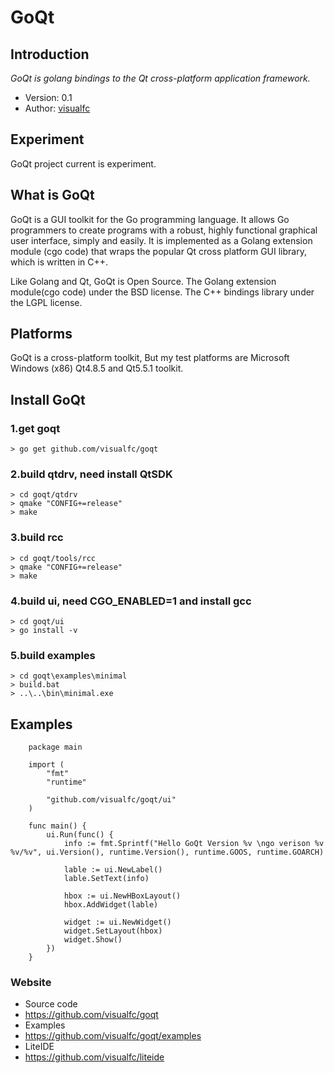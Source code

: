 GoQt
====

## Introduction

_GoQt is golang bindings to the Qt cross-platform application framework._

* Version: 0.1
* Author: [visualfc](mailto:visualfc@gmail.com)


## Experiment
GoQt project current is experiment.

## What is GoQt
GoQt is a GUI toolkit for the Go programming language. It allows Go programmers to create programs with a robust, highly functional graphical user interface, simply and easily. It is implemented as a Golang extension module (cgo code) that wraps the popular Qt cross platform GUI library, which is written in C++.

Like Golang and Qt, GoQt is Open Source. The Golang extension module(cgo code) under the BSD license. The C++ bindings library under the LGPL license. 

## Platforms
GoQt is a cross-platform toolkit, But my test platforms are Microsoft Windows (x86) Qt4.8.5 and Qt5.5.1 toolkit.

## Install GoQt

### 1.get goqt
    > go get github.com/visualfc/goqt
### 2.build qtdrv, need install QtSDK
    > cd goqt/qtdrv
    > qmake "CONFIG+=release"
    > make
### 3.build rcc	
	> cd goqt/tools/rcc
	> qmake "CONFIG+=release"	
	> make
### 4.build ui, need CGO_ENABLED=1 and install gcc
    > cd goqt/ui
    > go install -v
### 5.build examples
    > cd goqt\examples\minimal
    > build.bat
    > ..\..\bin\minimal.exe

## Examples

		package main
		
		import (
			"fmt"
			"runtime"
		
			"github.com/visualfc/goqt/ui"
		)
		
		func main() {
			ui.Run(func() {
				info := fmt.Sprintf("Hello GoQt Version %v \ngo verison %v %v/%v", ui.Version(), runtime.Version(), runtime.GOOS, runtime.GOARCH)
		
				lable := ui.NewLabel()
				lable.SetText(info)
		
				hbox := ui.NewHBoxLayout()
				hbox.AddWidget(lable)
		
				widget := ui.NewWidget()
				widget.SetLayout(hbox)
				widget.Show()
			})
		}


### Website
 * Source code
  * https://github.com/visualfc/goqt
 * Examples
  * https://github.com/visualfc/goqt/examples
 * LiteIDE
  * https://github.com/visualfc/liteide

